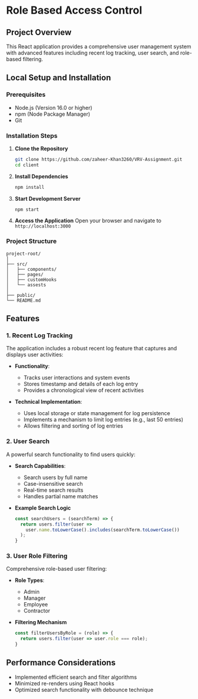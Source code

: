 # Role Based Access Control

## Project Overview
This React application provides a comprehensive user management system with advanced features including recent log tracking, user search, and role-based filtering.

## Local Setup and Installation

### Prerequisites
- Node.js (Version 16.0 or higher)
- npm (Node Package Manager)
- Git

### Installation Steps

1. **Clone the Repository**
   ```bash
   git clone https://github.com/zaheer-Khan3260/VRV-Assignment.git
   cd client
   ```

2. **Install Dependencies**
   ```bash
   npm install
   ```

3. **Start Development Server**
   ```bash
   npm start
   ```

4. **Access the Application**
   Open your browser and navigate to `http://localhost:3000`

### Project Structure
```
project-root/
│
├── src/
│   ├── components/
│   ├── pages/
│   ├── customHooks
│   └── assests
│
├── public/
└── README.md
```

## Features

### 1. Recent Log Tracking
The application includes a robust recent log feature that captures and displays user activities:

- **Functionality**: 
  - Tracks user interactions and system events
  - Stores timestamp and details of each log entry
  - Provides a chronological view of recent activities

- **Technical Implementation**:
  - Uses local storage or state management for log persistence
  - Implements a mechanism to limit log entries (e.g., last 50 entries)
  - Allows filtering and sorting of log entries

### 2. User Search
A powerful search functionality to find users quickly:

- **Search Capabilities**:
  - Search users by full name
  - Case-insensitive search
  - Real-time search results
  - Handles partial name matches

- **Example Search Logic**
  ```javascript
  const searchUsers = (searchTerm) => {
    return users.filter(user => 
      user.name.toLowerCase().includes(searchTerm.toLowerCase())
    );
  }
  ```

### 3. User Role Filtering
Comprehensive role-based user filtering:

- **Role Types**:
  - Admin
  - Manager
  - Employee
  - Contractor

- **Filtering Mechanism**
  ```javascript
  const filterUsersByRole = (role) => {
    return users.filter(user => user.role === role);
  }
  ```

## Performance Considerations
- Implemented efficient search and filter algorithms
- Minimized re-renders using React hooks
- Optimized search functionality with debounce technique

